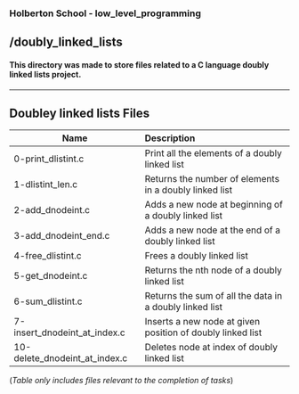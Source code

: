 ### Holberton School - low_level_programming 
## /doubly_linked_lists
#### This directory was made to store files related to a C language doubly linked lists project.
----------------------------------------------------------------------------------------------------------------
## Doubley linked lists Files
| Name          | Description   |
| ------------- |:--------------|
| 0-print_dlistint.c|Print all the elements of a doubly linked list|
| 1-dlistint_len.c|Returns the number of elements in a doubly linked list|
| 2-add_dnodeint.c|Adds a new node at beginning of a doubly linked list|
| 3-add_dnodeint_end.c|Adds a new node at the end of a doubly linked list|
| 4-free_dlistint.c| Frees a doubly linked list|
| 5-get_dnodeint.c| Returns the nth node of a doubly linked list|
| 6-sum_dlistint.c| Returns the sum of all the data in a doubly linked list|
| 7-insert_dnodeint_at_index.c| Inserts a new node at given position of doubly linked list|
| 10-delete_dnodeint_at_index.c| Deletes node at index of doubly linked list|

(*Table only includes files relevant to the completion of tasks*)
